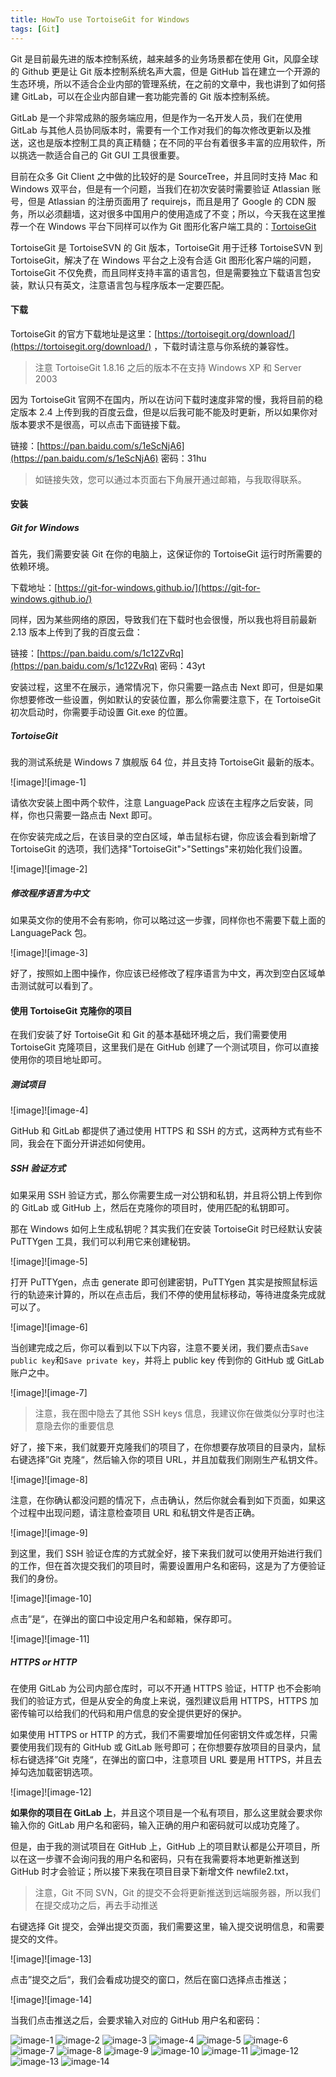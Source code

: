 ```yaml
---
title: HowTo use TortoiseGit for Windows
tags: [Git]
---
```


Git 是目前最先进的版本控制系统，越来越多的业务场景都在使用 Git，风靡全球的 Github 更是让 Git 版本控制系统名声大震，但是 GitHub 旨在建立一个开源的生态环境，所以不适合企业内部的管理系统，在之前的文章中，我也讲到了如何搭建 GitLab，可以在企业内部自建一套功能完善的 Git 版本控制系统。

GitLab 是一个非常成熟的服务端应用，但是作为一名开发人员，我们在使用 GitLab 与其他人员协同版本时，需要有一个工作对我们的每次修改更新以及推送，这也是版本控制工具的真正精髓；在不同的平台有着很多丰富的应用软件，所以挑选一款适合自己的 Git GUI 工具很重要。

目前在众多 Git Client 之中做的比较好的是 SourceTree，并且同时支持 Mac 和 Windows 双平台，但是有一个问题，当我们在初次安装时需要验证 Atlassian 账号，但是 Atlassian 的注册页面用了 requirejs，而且是用了 Google 的 CDN 服务，所以必须翻墙，这对很多中国用户的使用造成了不变；所以，今天我在这里推荐一个在 Windows 平台下同样可以作为 Git 图形化客户端工具的：[TortoiseGit][1]

TortoiseGit 是 TortoiseSVN 的 Git 版本，TortoiseGit 用于迁移 TortoiseSVN 到 TortoiseGit，解决了在 Windows 平台之上没有合适 Git 图形化客户端的问题，TortoiseGit 不仅免费，而且同样支持丰富的语言包，但是需要独立下载语言包安装，默认只有英文，注意语言包与程序版本一定要匹配。

#### 下载

TortoiseGit 的官方下载地址是这里：[https://tortoisegit.org/download/](https://tortoisegit.org/download/) ，下载时请注意与你系统的兼容性。

> 注意 TortoiseGit 1.8.16 之后的版本不在支持 Windows XP 和 Server 2003

因为 TortoiseGit 官网不在国内，所以在访问下载时速度非常的慢，我将目前的稳定版本 2.4 上传到我的百度云盘，但是以后我可能不能及时更新，所以如果你对版本要求不是很高，可以点击下面链接下载。

链接：[https://pan.baidu.com/s/1eScNjA6](https://pan.baidu.com/s/1eScNjA6) 密码：31hu

> 如链接失效，您可以通过本页面右下角展开通过邮箱，与我取得联系。

#### 安装

##### Git for Windows

首先，我们需要安装 Git 在你的电脑上，这保证你的 TortoiseGit 运行时所需要的依赖环境。

下载地址：[https://git-for-windows.github.io/](https://git-for-windows.github.io/)

同样，因为某些网络的原因，导致我们在下载时也会很慢，所以我也将目前最新 2.13 版本上传到了我的百度云盘：

链接：[https://pan.baidu.com/s/1c12ZvRq](https://pan.baidu.com/s/1c12ZvRq) 密码：43yt

安装过程，这里不在展示，通常情况下，你只需要一路点击 Next 即可，但是如果你想要修改一些设置，例如默认的安装位置，那么你需要注意下，在 TortoiseGit 初次启动时，你需要手动设置 Git.exe 的位置。

##### TortoiseGit

我的测试系统是 Windows 7 旗舰版 64 位，并且支持 TortoiseGit 最新的版本。

![image]![image-1]

请依次安装上图中两个软件，注意 LanguagePack 应该在主程序之后安装，同样，你也只需要一路点击 Next 即可。

在你安装完成之后，在该目录的空白区域，单击鼠标右键，你应该会看到新增了 TortoiseGit 的选项，我们选择"TortoiseGit"\>"Settings"来初始化我们设置。

![image]![image-2]

##### 修改程序语言为中文

如果英文你的使用不会有影响，你可以略过这一步骤，同样你也不需要下载上面的 LanguagePack 包。

![image]![image-3]

好了，按照如上图中操作，你应该已经修改了程序语言为中文，再次到空白区域单击测试就可以看到了。

#### 使用 TortoiseGit 克隆你的项目

在我们安装了好 TortoiseGit 和 Git 的基本基础环境之后，我们需要使用 TortoiseGit 克隆项目，这里我们是在 GitHub 创建了一个测试项目，你可以直接使用你的项目地址即可。

##### 测试项目

![image]![image-4]

GitHub 和 GitLab 都提供了通过使用 HTTPS 和 SSH 的方式，这两种方式有些不同，我会在下面分开讲述如何使用。

##### SSH 验证方式

如果采用 SSH 验证方式，那么你需要生成一对公钥和私钥，并且将公钥上传到你的 GitLab 或 GitHub 上，然后在克隆你的项目时，使用匹配的私钥即可。

那在 Windows 如何上生成私钥呢？其实我们在安装 TortoiseGit 时已经默认安装 PuTTYgen 工具，我们可以利用它来创建秘钥。

![image]![image-5]

打开 PuTTYgen，点击 generate 即可创建密钥，PuTTYgen 其实是按照鼠标运行的轨迹来计算的，所以在点击后，我们不停的使用鼠标移动，等待进度条完成就可以了。

![image]![image-6]

当创建完成之后，你可以看到以下以下内容，注意不要关闭，我们要点击`Save public key`和`Save private key`，并将上 public key 传到你的 GitHub 或 GitLab 账户之中。

![image]![image-7]

> 注意，我在图中隐去了其他 SSH keys 信息，我建议你在做类似分享时也注意隐去你的重要信息

好了，接下来，我们就要开克隆我们的项目了，在你想要存放项目的目录内，鼠标右键选择”Git 克隆“，然后输入你的项目 URL，并且加载我们刚刚生产私钥文件。

![image]![image-8]

注意，在你确认都没问题的情况下，点击确认，然后你就会看到如下页面，如果这个过程中出现问题，请注意检查项目 URL 和私钥文件是否正确。

![image]![image-9]

到这里，我们 SSH 验证仓库的方式就全好，接下来我们就可以使用开始进行我们的工作，但在首次提交我们的项目时，需要设置用户名和密码，这是为了方便验证我们的身份。

![image]![image-10]

点击”是“，在弹出的窗口中设定用户名和邮箱，保存即可。

![image]![image-11]

##### HTTPS or HTTP

在使用 GitLab 为公司内部仓库时，可以不开通 HTTPS 验证，HTTP 也不会影响我们的验证方式，但是从安全的角度上来说，强烈建议启用 HTTPS，HTTPS 加密传输可以给我们的代码和用户信息的安全提供更好的保护。

如果使用 HTTPS or HTTP 的方式，我们不需要增加任何密钥文件或怎样，只需要使用我们现有的 GitHub 或 GitLab 账号即可；在你想要存放项目的目录内，鼠标右键选择”Git 克隆“，在弹出的窗口中，注意项目 URL 要是用 HTTPS，并且去掉勾选加载密钥选项。

![image]![image-12]

**如果你的项目在 GitLab 上**，并且这个项目是一个私有项目，那么这里就会要求你输入你的 GitLab 用户名和密码，输入正确的用户和密码就可以成功克隆了。

但是，由于我的测试项目在 GitHub 上，GitHub 上的项目默认都是公开项目，所以在这一步骤不会询问我的用户名和密码，只有在我需要将本地更新推送到 GitHub 时才会验证；所以接下来我在项目目录下新增文件 newfile2.txt，

> 注意，Git 不同 SVN，Git 的提交不会将更新推送到远端服务器，所以我们在提交成功之后，再去手动推送

右键选择 Git 提交，会弹出提交页面，我们需要这里，输入提交说明信息，和需要提交的文件。

![image]![image-13]

点击”提交之后“，我们会看成功提交的窗口，然后在窗口选择点击推送；

![image]![image-14]

当我们点击推送之后，会要求输入对应的 GitHub 用户名和密码：

[1]: https://tortoisegit.org/

![image-1](images/50_d50536e1.jpg)
![image-2](images/50_680a7dd1.jpg)
![image-3](images/50_85da678d.jpg)
![image-4](images/50_1f631c5b.jpg)
![image-5](images/50_089dc729.jpg)
![image-6](images/50_bffb2f45.jpg)
![image-7](images/50_c38d5522.jpg)
![image-8](images/50_41cc6f31.jpg)
![image-9](images/50_88f342f9.jpg)
![image-10](images/50_dedb4158.jpg)
![image-11](images/50_cda1a447.jpg)
![image-12](images/50_07ca9527.jpg)
![image-13](images/50_fca7ef08.jpg)
![image-14](images/50_602a840f.jpg)
